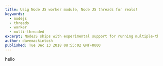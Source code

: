 ```yaml
---
title: Usig Node JS worker module, Node JS threads for reals!
keywords: 
  - nodejs
  - threads
  - worker
  - multi-threaded
excerpt: NodeJS ships with experimental support for running multiple-threads from the main process. Lets look at it.
author: davemackintosh
published: Tue Dec 13 2018 08:55:02 GMT+0000
---
```


hello
